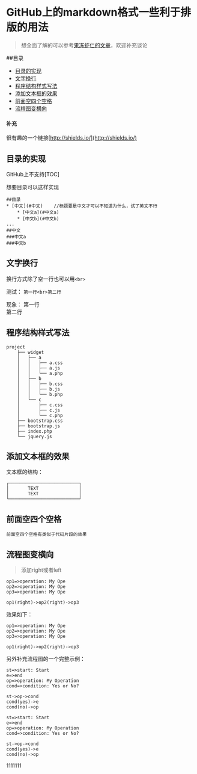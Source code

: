 GitHub上的markdown格式一些利于排版的用法
=======================================
> 想全面了解的可以参考[果冻虾仁的文章](https://github.com/guodongxiaren/README)，欢迎补充谈论


##目录
* [目录的实现](#目录的实现)
* [文字换行](#文字换行)
* [程序结构样式写法](#程序结构样式写法)
* [添加文本框的效果](#添加文本框的效果)
* [前面空四个空格](#前面空四个空格)
* [流程图变横向](#流程图变横向)



#### 补充

很有趣的一个链接[http://shields.io/](http://shields.io/)


## 目录的实现
GitHub上不支持[TOC]

想要目录可以这样实现

```
##目录
* [中文](#中文)    //标题要是中文才可以不知道为什么，试了英文不行
    * [中文a](#中文a)
    * [中文b](#中文b)
...
##中文
###中文a
###中文b
```


## 文字换行

换行方式除了空一行也可以用`<br>`

测试：
`第一行<br>第二行`

现象：
第一行<br>第二行


## 程序结构样式写法

    project
        ├── widget
        │   ├── a
        │   │   ├── a.css
        │   │   ├── a.js
        │   │   └── a.php
        │   ├── b
        │   │   ├── b.css
        │   │   ├── b.js
        │   │   └── b.php
        │   └── c
        │       ├── c.css
        │       ├── c.js
        │       └── c.php
        ├── bootstrap.css
        ├── bootstrap.js
        ├── index.php
        └── jquery.js



## 添加文本框的效果

文本框的结构：

    ┌──────────────────────────┐
    │       TEXT               │ 
    │       TEXT               │
    └──────────────────────────┘    





## 前面空四个空格

    前面空四个空格有类似于代码片段的效果
        
## 流程图变横向

> 添加right或者left

```
op1=>operation: My Ope
op2=>operation: My Ope
op3=>operation: My Ope

op1(right)->op2(right)->op3

```

效果如下：
```flow
op1=>operation: My Ope
op2=>operation: My Ope
op3=>operation: My Ope

op1(right)->op2(right)->op3
```


另外补充流程图的一个完整示例：
```
st=>start: Start
e=>end
op=>operation: My Operation
cond=>condition: Yes or No?

st->op->cond
cond(yes)->e
cond(no)->op
```



```flow
st=>start: Start
e=>end
op=>operation: My Operation
cond=>condition: Yes or No?

st->op->cond
cond(yes)->e
cond(no)->op
```


1111111
